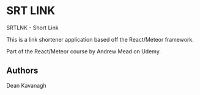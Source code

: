 # SRT LINK

SRTLNK - Short Link

This is a link shortener application based off the React/Meteor framework.

Part of the React/Meteor course by Andrew Mead on Udemy.

## Authors

Dean Kavanagh
